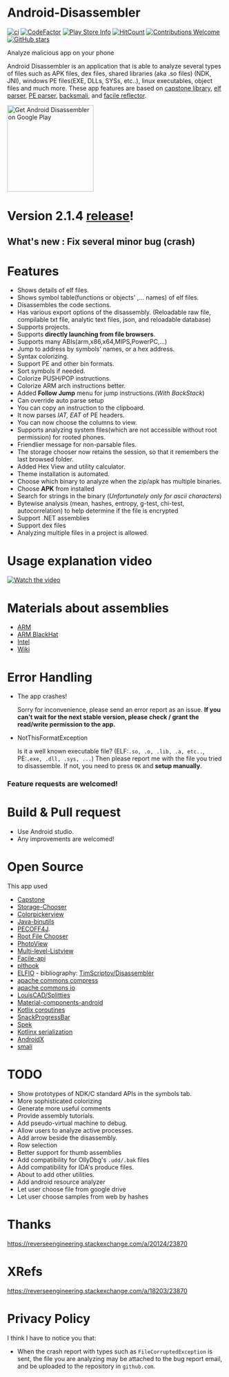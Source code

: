 # Android-Disassembler

[![ci][1]][2]
[![CodeFactor](https://www.codefactor.io/repository/github/kyhsgeekcode/android-disassembler/badge/master)](https://www.codefactor.io/repository/github/kyhsgeekcode/android-disassembler/overview/master)
[![Play Store Info](https://img.shields.io/badge/Play_Store-v2.0.3-36B0C1.svg?style=flat-square)](https://play.google.com/store/apps/details?id=com.kyhsgeekcode.disassembler)
[![HitCount](http://hits.dwyl.com/KYHSGeekCode/Android-Disassembler.svg)](http://hits.dwyl.com/KYHSGeekCode/Android-Disassembler)
[![Contributions Welcome](https://img.shields.io/badge/contributions-welcome-brightgreen.svg?style=round)](https://github.com/KYHSGeekCode/Android-Disassembler/issues)
[![GitHub stars](https://img.shields.io/github/stars/KYHSGeekCode/Android-Disassembler.svg?style=social&label=Star&maxAge=2592000)](https://github.com/KYHSGeekCode/Android-Disassembler/stargazers/)

Analyze malicious app on your phone

Android Disassembler is an application that is able to analyze several types of files such as APK files, dex files, shared libraries (aka .so files) (NDK, JNI), windows PE files(EXE, DLLs, SYSs, etc..), linux executables, object files and much more. These app features are based on [capstone library](https://github.com/aquynh/capstone), [elf](https://github.com/serge1/ELFIO) [parser](https://github.com/jawi/java-binutils), [PE parser](https://github.com/kichik/pecoff4j), [backsmali](https://github.com/JesusFreke/smali), and [facile reflector](https://github.com/TomSmartBishop/facile-api).

[<img src="https://play.google.com/intl/en_us/badges/images/apps/en-play-badge-border.png" width="200" alt="Get Android Disassembler on Google Play" />](https://play.google.com/store/apps/details?id=com.kyhsgeekcode.disassembler "Get Android Disassembler on Google Play")

# Version 2.1.4 [release](https://github.com/KYHSGeekCode/Android-Disassembler/releases)!

## What's new : Fix several minor bug (crash)
# Features
- Shows details of elf files.
- Shows symbol table(functions or objects' ,... names) of elf files.
- Disassembles the code sections.
- Has various export options of the disassembly. (Reloadable raw file, compilable txt file, analytic text files, json, and  reloadable database)
- Supports projects.
- Supports **directly launching from file browsers**.
- Supports many ABIs(arm,x86,x64,MIPS,PowerPC,...)
- Jump to address by symbols' names, or a hex address.
- Syntax colorizing.
- Support PE and other bin formats.
- Sort symbols if needed.
- Colorize PUSH/POP instructions.
- Colorize ARM arch instructions better.
- Added **Follow Jump** menu for jump instructions.(*With BackStack*)
- Can override auto parse setup
- You can copy an instruction to the clipboard.
- It now parses *IAT, EAT* of PE headers.
- You can now choose the columns to view.
- Supports analyzing system files(which are not accessible without root permission) for rooted phones.
- Friendlier message for non-parsable files.
- The storage chooser now retains the session, so that it remembers the last browsed folder.
- Added Hex View and utility calculator.
- Theme installation is automated.
- Choose which binary to analyze when the zip/apk has multiple binaries.
- Choose **APK** from installed
- Search for strings in the binary (*Unfortunately only for ascii characters*)
- Bytewise analysis (mean, hashes, entropy, g-test, chi-test, autocorrelation) to help determine if the file is encrypted
- Support .NET assemblies
- Support dex files
- Analyzing multiple files in a project is allowed.

# Usage explanation video

[![Watch the video](https://img.youtube.com/vi/WZk0JdgSnTs/maxresdefault.jpg)](https://youtu.be/WZk0JdgSnTs)

# Materials about assemblies
 - [ARM](https://www.google.co.kr/url?sa=t&source=web&rct=j&url=http://arantxa.ii.uam.es/~gdrivera/sed/docs/ARMBook.pdf&ved=2ahUKEwjagIuEzOTeAhXHvLwKHeWcCnYQFjAAegQIBBAB&usg=AOvVaw2WWago0qaeDy06z0pgVR3n)
 - [ARM BlackHat](https://www.google.com/url?q=https://www.blackhat.com/presentations/bh-europe-04/bh-eu-04-dehaas/bh-eu-04-dehaas.pdf&sa=U&ved=2ahUKEwjzg-OCg-3eAhUFT7wKHfXlABIQFjACegQIChAB&usg=AOvVaw0JFoqyycNHnqauD5yO6jIj)
 - [Intel](https://en.m.wikibooks.org/wiki/X86_Assembly)
 - [Wiki](https://github.com/KYHSGeekCode/Android-Disassembler/wiki)

# Error Handling

 - The app crashes!

   Sorry for inconvenience, please send an error report as an issue. **If you can't wait for the next stable version, please check / grant the read/write permission to the app.**

 - NotThisFormatException

   Is it a well known executable file? (ELF:`.so, .o, .lib, .a, etc..`, PE:`.exe, .dll, .sys, ...`) Then please report me with the file you tried to disassemble.
   If not, you need to press `OK` and **setup manually**.


### Feature requests are welcomed!

# Build & Pull request
 - Use Android studio.
 - Any improvements are welcomed!

# Open Source
 This app used
 - [Capstone](https://github.com/aquynh/capstone)
 - [Storage-Chooser](https://github.com/codekidX/storage-chooser)
 - [Colorpickerview](https://github.com/skydoves/ColorPickerView)
 - [Java-binutils](https://github.com/jawi/java-binutils)
 - [PECOFF4J](https://github.com/kichik/pecoff4j).
 - [Root File Chooser](https://github.com/KYHSGeekCode/RootFilePicker)
 - [PhotoView](https://github.com/chrisbanes/PhotoView)
 - [Multi-level-Listview](https://github.com/open-rnd/android-multi-level-listview)
 - [Facile-api](https://github.com/TomSmartBishop/facile-api)
 - [plthook](https://github.com/kubo/plthook/)
 - [ELFIO](https://github.com/serge1/ELFIO) - bibliography: [TimScriptov/Disassembler](https://github.com/TimScriptov/Disassembler/blob/master/app/src/main/jni/Disassembler.cpp)
 - [apache commons compress](https://commons.apache.org/proper/commons-compress/)
 - [apache commons io](https://commons.apache.org/proper/commons-io/)
 - [LouisCAD/Splitties](https://github.com/LouisCAD/Splitties)
 - [Material-components-android](https://github.com/material-components/material-components-android)
 - [Kotlix coroutines](https://github.com/Kotlin/kotlinx.coroutines)
 - [SnackProgressBar](https://github.com/tingyik90/snackprogressbar)
 - [Spek](https://github.com/spekframework/spek)
 - [Kotlinx serialization](https://github.com/Kotlin/kotlinx.serialization)
 - [AndroidX](https://android.googlesource.com/platform/frameworks/support/+/androidx-master-dev)
 - [smali](https://github.com/JesusFreke/smali)
# TODO
 - Show prototypes of NDK/C standard APIs in the symbols tab.
 - More sophisticated colorizing
 - Generate more useful comments
 - Provide assembly tutorials.
 - Add pseudo-virtual machine to debug.
 - Allow users to analyze active processes.
 - Add arrow beside the disassembly.
 - Row selection
 - Better support for thumb assemblies
 - Add compatibility for OllyDbg's `.udd/.bak` files
 - Add compatibility for IDA's produce files.
 - About to add other utilities.
 - Add android resource analyzer
 - Let user choose file from google drive
 - Let user choose samples from web by hashes

# Thanks
https://reverseengineering.stackexchange.com/a/20124/23870

# XRefs
https://reverseengineering.stackexchange.com/a/18203/23870

# Privacy Policy
I think I have to notice you that:

- When the crash report with types such as `FileCorruptedException` is sent, the file you are analyzing may be attached to the bug report email, and be uploaded to the repository in `github.com`.

[1]: https://github.com/KYHSGeekCode/Android-Disassembler/workflows/ci/badge.svg
[2]: https://github.com/KYHSGeekCode/Android-Disassembler/actions
